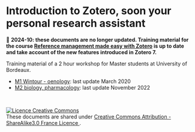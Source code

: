 # Introduction to Zotero, soon your personal research assistant

🚧 **2024-10: these documents are no longer updated. Training material for the course [Reference management made easy with Zotero](https://github.com/fflamerie/zotero_easy) is up to date and take account of the new features introduced in Zotero 7.**

Training material of a 2 hour workshop for Master students at University of Bordeaux.

* [M1 Wintour - oenology](https://github.com/fflamerie/zotero_intro_to/tree/wintour): last update March 2020
* [M2 biology, pharmacology](https://github.com/fflamerie/zotero_intro_to/tree/cbio): last update November 2022 



</br> 

<a rel="license" href="http://creativecommons.org/licenses/by-sa/3.0/fr/"><img alt="Licence Creative Commons" style="border-width:0" src="https://i.creativecommons.org/l/by-sa/3.0/fr/88x31.png" /></a><br />These documents are shared under  <a rel="license" href="http://creativecommons.org/licenses/by-sa/3.0/fr/"> Creative Commons Attribution -  ShareAlike3.0 France Licence </a>.
